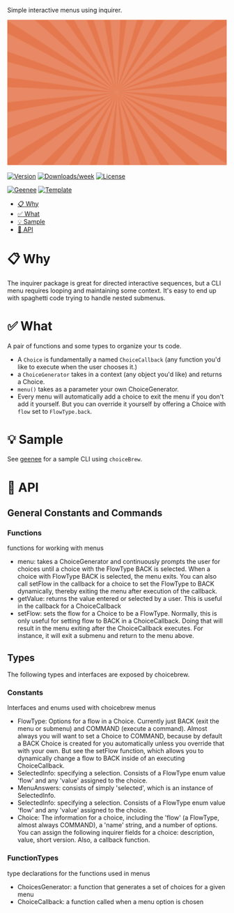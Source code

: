 
[//]: # ( ns__file unit: standard, comp: README.md )

[//]: # ( ns__custom_start beginning )

[//]: # ( ns__custom_end beginning )

[//]: # ( ns__start_section intro )

[//]: # ( ns__custom_start description )
Simple interactive menus using inquirer.

![](src/custom/images/choicebrew.gif)

[//]: # ( ns__custom_end description )

[//]: # ( ns__custom_start afterDescription )

[//]: # ( ns__custom_end afterDescription )

[//]: # ( ns__custom_start badges )

[//]: # ( ns__start_section usageSection )

[![Version](https://img.shields.io/npm/v/choicebrew.svg)](https://npmjs.org/package/choicebrew)
[![Downloads/week](https://img.shields.io/npm/dw/choicebrew.svg)](https://npmjs.org/package/choicebrew)
[![License](https://img.shields.io/npm/l/choicebrew.svg)](https://github.com/YizYah/choicebrew/blob/master/package.json)

[![Geenee](https://img.shields.io/badge/maintained%20by-geenee-brightgreen)](https://npmjs.org/package/geenee)
[![Template](https://img.shields.io/badge/template-ts--packrat-blue)](https://npmjs.org/package/ts-packrat)

[//]: # ( ns__custom_end badges )

[//]: # ( ns__end_section intro )


[//]: # ( ns__start_section api )

<!-- toc -->

* [:clipboard: Why](#why)
* [:white_check_mark: What](#what)
* [:bulb: Sample](#sample)
* [:wrench: API](#api)
  <!-- tocstop -->

[//]: # ( ns__custom_start APIIntro )
# :clipboard: Why
The inquirer package is great for directed interactive sequences, but a CLI menu requires looping and maintaining some context.  It's easy to end up with spaghetti code trying to handle nested submenus.

# :white_check_mark: What
A pair of functions and some types to organize your ts code.
* A `Choice` is fundamentally a named `ChoiceCallback` (any function you'd like to execute when the user chooses it.)
* a `ChoiceGenerator` takes in a context (any object you'd like) and returns a Choice.  
* `menu()` takes as a parameter your own ChoiceGenerator.
* Every menu will automatically add a choice to exit the menu if you don't add it yourself. But you can override it yourself by offering a Choice with `flow` set to `FlowType.back`.

# :bulb: Sample
See [geenee](https://www.npmjs.com/package/geenee) for a sample CLI using `choiceBrew`.

# :wrench: API

[//]: # ( ns__custom_end APIIntro )


[//]: # ( ns__custom_start constantsIntro )
## General Constants and Commands

[//]: # ( ns__custom_end constantsIntro )


[//]: # ( ns__start_section constants-functions )

### Functions
functions for working with menus
* menu: takes a ChoiceGenerator and continuously prompts the user for choices until a choice with the FlowType BACK is selected. When a choice with FlowType BACK is selected, the menu exits. You can also call setFlow in the callback for a choice to set the FlowType to BACK dynamically, thereby exiting the menu after execution of the callback.
* getValue: returns the value entered or selected by a user.  This is useful in the callback for a ChoiceCallback
* setFlow: sets the flow for a Choice to be a FlowType.  Normally, this is only useful for setting flow to BACK in a ChoiceCallback.  Doing that will result in the menu exiting after the ChoiceCallback executes.  For instance, it will exit a submenu and return to the menu above.

[//]: # ( ns__end_section constants-functions )




[//]: # ( ns__start_section types )

[//]: # ( ns__custom_start typeIntro )
## Types
The following types and interfaces are exposed by choicebrew.

[//]: # ( ns__custom_end typeIntro )


[//]: # ( ns__start_section types-constants )

### Constants
Interfaces and enums used with choicebrew menus
* FlowType: Options for a flow in a Choice.  Currently just BACK (exit the menu or submenu) and COMMAND (execute a command).  Almost always you will want to set a Choice to COMMAND, because by default a BACK Choice is created for you automatically unless you override that with your own.  But see the setFlow function, which allows you to dynamically change a flow to BACK inside of an executing ChoiceCallback.
* SelectedInfo: specifying a selection.  Consists of a FlowType enum value &#x27;flow&#x27; and any &#x27;value&#x27; assigned to the choice.
* MenuAnswers: consists of simply &#x27;selected&#x27;, which is an instance of SelectedInfo.
* SelectedInfo: specifying a selection.  Consists of a FlowType enum value &#x27;flow&#x27; and any &#x27;value&#x27; assigned to the choice.
* Choice: The information for a choice, including the &#x27;flow&#x27; (a FlowType, almost always COMMAND), a &#x27;name&#x27; string, and a number of options. You can assign the following inquirer fields for a choice: description, value, short version.  Also, a callback function.

[//]: # ( ns__end_section types-constants )


[//]: # ( ns__start_section types-functionTypes )

### FunctionTypes
type declarations for the functions used in menus
* ChoicesGenerator: a function that generates a set of choices for a given menu
* ChoiceCallback: a function called when a menu option is chosen

[//]: # ( ns__end_section types-functionTypes )




[//]: # ( ns__end_section types )


[//]: # ( ns__end_section api )

